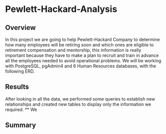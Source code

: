 # Pewlett-Hackard-Analysis
## Overview
In this project we are going to help Pewlett-Hackard Company to determine how many employees will be retiring soon and which ones are eligible to retirement compensation and mentorship, this information is really important because they have to make a plan to recruit and train in advance all the employees needed to avoid operational problems. We will be working with PostgreSQL, pgAdmin4 and 6 Human Resources databases, with the following ERD.

## Results
After looking in all the data, we performed some queries to establish new relationships and created new tables to display only the information we required.
** We 


## Summary

